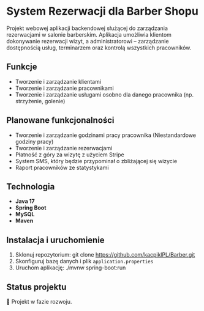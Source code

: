 # System Rezerwacji dla Barber Shopu

Projekt webowej aplikacji backendowej służącej do zarządzania rezerwacjami w salonie barberskim. 
Aplikacja umożliwia klientom dokonywanie rezerwacji wizyt, a administratorowi – zarządzanie dostępnością usług, terminarzem oraz kontrolą wszystkich pracowników.

## Funkcje
- Tworzenie i zarządzanie klientami
- Tworzenie i zarządzanie pracownikami
- Tworzenie i zarządzanie usługami osobno dla danego pracownika (np. strzyżenie, golenie)

## Planowane funkcjonalności
- Tworzenie i zarządzanie godzinami pracy pracownika (Niestandardowe godziny pracy)
- Tworzenie i zarządzanie rezerwacjami
- Płatność z góry za wizytę z użyciem Stripe
- System SMS, który będzie przypominał o zbliżającej się wizycie
- Raport pracowników ze statystykami

## Technologia
- **Java 17**
- **Spring Boot**
- **MySQL**
- **Maven**

## Instalacja i uruchomienie
1. Sklonuj repozytorium:
git clone https://github.com/kacpiklPL/Barber.git
2. Skonfiguruj bazę danych i plik `application.properties`
3. Uruchom aplikację:
./mvnw spring-boot:run

## Status projektu
🔧 Projekt w fazie rozwoju.
